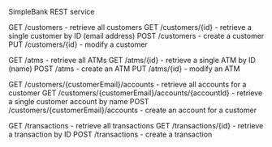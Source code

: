 SimpleBank REST service

GET /customers - retrieve all customers
GET /customers/{id} - retrieve a single customer by ID (email address)
POST /customers - create a customer
PUT /customers/{id} - modify a customer

GET /atms - retrieve all ATMs
GET /atms/{id} - retrieve a single ATM by ID (name)
POST /atms - create an ATM
PUT /atms/{id} - modify an ATM

GET /customers/{customerEmail}/accounts - retrieve all accounts for a customer
GET /customers/{customerEmail}/accounts/{accountId} - retrieve a single customer account by name
POST /customers/{customerEmail}/accounts - create an account for a customer

GET /transactions - retrieve all transactions
GET /transactions/{id} - retrieve a transaction by ID
POST /transactions - create a transaction